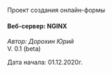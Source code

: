 <p>Проект создания онлайн-формы  </p>

<h4>Веб-сервер: NGINX</h4>

<p><em>Автор: Дорохин Юрий</em> <br />
V. 0.1 (beta)  </p>

<p>Дата начала: 01.12.2020г.  </p>  
